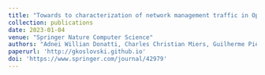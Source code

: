 ```yaml
---
title: "Towards to characterization of network management traffic in OpenStack-based cloud"
collection: publications
date: 2023-01-04
venue: "Springer Nature Computer Science"
authors: "Adnei Willian Donatti, Charles Christian Miers, Guilherme Piêgas Koslovski, Maurício Aronne Pillon, Tereza Cristina Melo de Brito Carvalho"
paperurl: 'http://gkoslovski.github.io'
doi: 'https://www.springer.com/journal/42979'
---
```


